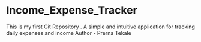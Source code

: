 # Income_Expense_Tracker
This is my first Git Repository . A simple and intuitive application for tracking daily expenses and income
Author - Prerna Tekale
